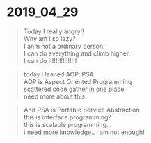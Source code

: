 # 2019_04_29  
  
> Today I really angry!!  
> Why am i so lazy?  
> I anm not a ordinary person.  
> I can do everything and climb higher.  
> I can do it!!!!!!!!!!!!!!  
  
> today i leaned AOP, PSA  
> AOP is Aspect Oriented Programming  
> scattered code gather in one place.  
> need more about this.  
  
> And PSA is Portable Service Abstraction  
> this is interface programming?  
> this is scalable programming...  
> i need more knowledge.. 
> i am not enough!
